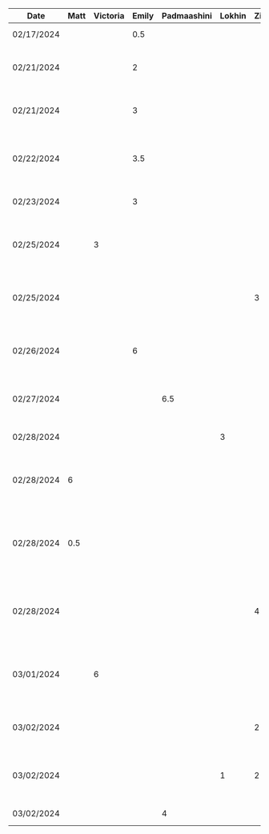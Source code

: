 | Date       | Matt | Victoria | Emily | Padmaashini  | Lokhin  | Zihe   | Task                                                  |
|------------|------|----------|-----|--------------|---------|--------|------------------------------------------------------------------|
| 02/17/2024 |      |          | 0.5 |              |         |        | Set up initial project                                           |
| 02/21/2024 |      |          | 2   |              |         |        | Added template functions for generator                           |
| 02/21/2024 |      |          | 3   |              |         |        | Get random colour and palette from API                           |
| 02/22/2024 |      |          | 3.5 |              |         |        | Display and generate colour palette on click                     |
| 02/23/2024 |      |          | 3   |              |         |        | Fix generator UI and text contrast                               |
| 02/25/2024 |      |    3     |     |              |         |        | Implementing the menu and navigation bar                         |
| 02/25/2024 |      |          |     |              |         |    3   | Adding functioning photo capturing feature                       |
| 02/26/2024 |      |          | 6   |              |         |        | Implement undo/redo for generating palettes                      |
| 02/27/2024 |      |          |     |      6.5     |         |        | Add Preview screen and various UI elements in it                 |
| 02/28/2024 |      |          |     |              |    3    |        | Add colour selection for preview                                 |
| 02/28/2024 | 6    |          |     |              |         |        | Implement UI and API calls to lock/unlock colours                |
| 02/28/2024 | 0.5  |          |     |              |         |        | Persist locked colours across undo/redo state changes            |
| 02/28/2024 |      |          |     |              |         |    4   | Refactoring photo capturing to better fit software architecture  |
| 03/01/2024 |      |    6     |     |              |         |        | Saving colours locally to database, screen updates               |
| 03/02/2024 |      |          |     |              |         |    2   | Adding image importing functionality                             |
| 03/02/2024 |      |          |     |              |    1    |    2   | Refactor Model into separate files and fix conflicts             |
| 03/02/2024 |      |          |     |      4       |         |        | Accessibility checker                                            |
